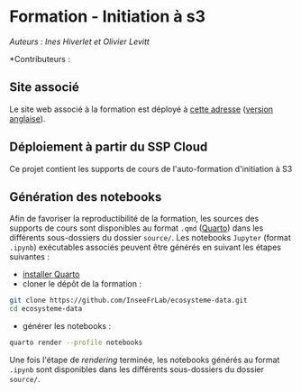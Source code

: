 # Formation - Initiation à s3

*Auteurs : Ines Hiverlet et Olivier Levitt*

*Contributeurs :

## Site associé

Le site web associé à la formation est déployé à [cette adresse](https://inseefrlab.github.io/ecosysteme-data/) ([version anglaise](https://inseefrlab.github.io/ecosysteme-data/en)).

## Déploiement à partir du SSP Cloud

Ce projet contient les supports de cours de l'auto-formation d'initiation à S3 

## Génération des notebooks

Afin de favoriser la reproductibilité de la formation, les sources des supports de cours sont disponibles au format `.qmd` ([Quarto](https://quarto.org/)) dans les différents sous-dossiers du dossier `source/`. Les notebooks `Jupyter` (format `.ipynb`) exécutables associés peuvent être générés en suivant les étapes suivantes :
- [installer Quarto](https://quarto.org/docs/get-started/)
- cloner le dépôt de la formation :

```bash
git clone https://github.com/InseeFrLab/ecosysteme-data.git
cd ecosysteme-data
```

- générer les notebooks :

```bash
quarto render --profile notebooks
```

Une fois l'étape de *rendering* terminée, les notebooks générés au format `.ipynb` sont disponibles dans les différents sous-dossiers du dossier `source/`.
